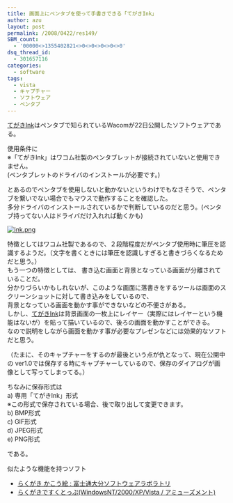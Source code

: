 ```yaml
---
title: 画面上にペンタブを使って手書きできる「てがきInk」
author: azu
layout: post
permalink: /2008/0422/res149/
SBM_count:
  - '00000<>1355402821<>0<>0<>0<>0<>0'
dsq_thread_id:
  - 301657116
categories:
  - software
tags:
  - vista
  - キャプチャー
  - ソフトウェア
  - ペンタブ
---
```

<p><a href="http://tablet.wacom.co.jp/tegakiink/freedl/">てがきInk</a>はペンタブで知られているWacomが22日公開したソフトウェアである。</p>
<p>使用条件に<br />
※「てがきInk」はワコム社製のペンタブレットが接続されていないと使用できません。<br />
(ペンタブレットのドライバのインストールが必要です。)</p>
<p>とあるのでペンタブを使用しないと動かないというわけでもなさそうで、ペンタブを繋いでない場合でもマウスで動作することを確認した。<br />
多分ドライバのインストールされているかで判断しているのだと思う。(ペンタブ持ってない人はドライバだけ入れれば動くかも)</p>
<p><!--more--> <a href="http://efcl.info/wp-content/uploads/2008/04/ink.png" title="ink.png"><img src="http://efcl.info/wp-content/uploads/2008/04/ink.thumbnail.png" alt="ink.png" /></a></p>
<p>特徴としてはワコム社製であるので、２段階程度だがペンタブ使用時に筆圧を認識するようだ。（文字を書くときには筆圧を認識しすぎると書きづらくなるためだと思う。）<br />
もう一つの特徴としては、 書き込む画面と背景となっている画面が分離されていることだ。<br />
分かりづらいかもしれないが、このような画面に落書きをするツールは画面のスクリーンショットに対して書き込みをしているので、<br />
背景となっている画面を動かす事ができないなどの不便さがある。<br />
しかし、<a href="http://tablet.wacom.co.jp/tegakiink/freedl/">てがきInk</a>は背景画面の一枚上にレイヤー（実際にはレイヤーという機能はないが）を貼って描いているので、後ろの画面を動かすことができる。<br />
なので説明をしながら画面を動かす事が必要なプレゼンなどには効果的なソフトだと思う。</p>
<p>（たまに、そのキャプチャーをするのが最後という点が仇となって、現在公開中の ver1.0では保存する時にキャプチャーしているので、保存のダイアログが画像として写ってしまってる。）</p>
<p>ちなみに保存形式は<br />
a) 専用「てがきInk」形式<br />
<span class="atten">※この形式で保存されている場合、後で取り出して変更できます。</span><br />
b) BMP形式<br />
c) GIF形式<br />
d) JPEG形式<br />
e) PNG形式</p>
<p>である。</p>
<p>似たような機能を持つソフト</p>
<ul>
<li><a href="http://jp.fujitsu.com/group/osl/services/products/kakoue/rakugaki/">らくがき かこう絵 : 富士通大分ソフトウェアラボラトリ</a></li>
<li><a href="http://www.vector.co.jp/soft/winnt/amuse/se279044.html">らくがきですくとっぷ(WindowsNT/2000/XP/Vista / アミューズメント)</a></li>
</ul>
